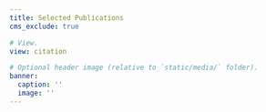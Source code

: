```yaml
---
title: Selected Publications
cms_exclude: true

# View.
view: citation

# Optional header image (relative to `static/media/` folder).
banner:
  caption: ''
  image: ''
---
```


